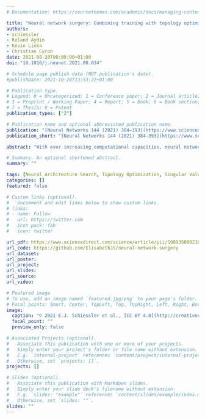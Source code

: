 ```yaml
---
# Documentation: https://sourcethemes.com/academic/docs/managing-content/

title: "Neural network surgery: Combining training with topology optimization"
authors:
- schiessler
- Roland Aydin
- Kevin Linka
- Christian Cyron
date: 2021-08-30T00:00:00+01:00
doi: "10.1016/j.neunet.2021.08.034"

# Schedule page publish date (NOT publication's date).
#publishDate: 2021-10-28T13:53:22+01:00

# Publication type.
# Legend: 0 = Uncategorized; 1 = Conference paper; 2 = Journal article;
# 3 = Preprint / Working Paper; 4 = Report; 5 = Book; 6 = Book section;
# 7 = Thesis; 8 = Patent
publication_types: ["2"]

# Publication name and optional abbreviated publication name.
publication: "[Neural Networks 144 (2021) 384–393](https://www.sciencedirect.com/journal/neural-networks/vol/144)"
publication_short: "[Neural Networks 144 (2021) 384–393](https://www.sciencedirect.com/journal/neural-networks/vol/144)"

abstract: "With ever increasing computational capacities, neural networks become more and more proficient at solving complex tasks. However, picking a sufficiently good network topology usually relies on expert human knowledge. Neural architecture search aims to reduce the extent of expertise that is needed. Modern architecture search techniques often rely on immense computational power, or apply trained meta-controllers for decision making. We develop a framework for a genetic algorithm that is both computationally cheap and makes decisions based on mathematical criteria rather than trained parameters. It is a hybrid approach that fuses training and topology optimization together into one process. Structural modifications that are performed include adding or removing layers of neurons, with some re-training applied to make up for any incurred change in input–output behaviour. Our ansatz is tested on several benchmark datasets with limited computational overhead compared to training only the baseline. This algorithm can achieve a significant increase in accuracy (as compared to a fully trained baseline), rescue insufficient topologies that in their current state are only able to learn to a limited extent, and dynamically reduce network size without loss in achieved accuracy. On standard ML datasets, accuracy improvements compared to baseline performance can range from 20% for well performing starting topologies to more than 40% in case of insufficient baselines, or reduce network size by almost 15%."

# Summary. An optional shortened abstract.
summary: ""

tags: [Neural Architecture Search, Topology Optimization, Singular Value Decomposition, Genetic Algorithm]
categories: []
featured: false

# Custom links (optional).
#   Uncomment and edit lines below to show custom links.
# links:
# - name: Follow
#   url: https://twitter.com
#   icon_pack: fab
#   icon: twitter

url_pdf: https://www.sciencedirect.com/science/article/pii/S0893608021003476/pdfft?md5=1dce44420ba8555dfd82879710de0b0f&pid=1-s2.0-S0893608021003476-main.pdf
url_code: https://github.com/ElisabethJS/neural-network-surgery
url_dataset:
url_poster:
url_project:
url_slides:
url_source:
url_video:

# Featured image
# To use, add an image named `featured.jpg/png` to your page's folder. 
# Focal points: Smart, Center, TopLeft, Top, TopRight, Left, Right, BottomLeft, Bottom, BottomRight.
image:
  caption: "© 2021 E.J. Schiessler et al., [CC BY 4.0](http://creativecommons.org/licenses/by/4.0/)"
  focal_point: ""
  preview_only: false

# Associated Projects (optional).
#   Associate this publication with one or more of your projects.
#   Simply enter your project's folder or file name without extension.
#   E.g. `internal-project` references `content/project/internal-project/index.md`.
#   Otherwise, set `projects: []`.
projects: []

# Slides (optional).
#   Associate this publication with Markdown slides.
#   Simply enter your slide deck's filename without extension.
#   E.g. `slides: "example"` references `content/slides/example/index.md`.
#   Otherwise, set `slides: ""`.
slides: ""
---
```

